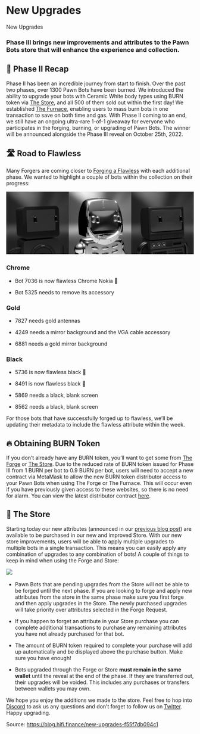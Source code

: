 
# New Upgrades

New Upgrades

### Phase III brings new improvements and attributes to the Pawn Bots store that will enhance the experience and collection.

## 📓 Phase II Recap

Phase II has been an incredible journey from start to finish. Over the past two phases, over 1300 Pawn Bots have been burned. We introduced the ability to upgrade your bots with Ceramic White body types using BURN token via [The Store](https://store.pawnbots.com/), and all 500 of them sold out within the first day! We established [The Furnace](https://furnace.pawnbots.com/), enabling users to mass burn bots in one transaction to save on both time and gas. With Phase II coming to an end, we still have an ongoing ultra-rare 1-of-1 giveaway for everyone who participates in the forging, burning, or upgrading of Pawn Bots. The winner will be announced alongside the Phase III reveal on October 25th, 2022.

## 🛣 Road to Flawless

Many Forgers are coming closer to [Forging a Flawless](https://medium.com/mainframe-bits-bobs/forging-a-flawless-e50ca6038935) with each additional phase. We wanted to highlight a couple of bots within the collection on their progress:

![](../images/2022-09-27_new-upgrades/1_2DbGhUdxjOJLdpLtmzIc9A.png)

### **Chrome**

* Bot 7036 is now flawless Chrome Nokia 🎉

* Bot 5325 needs to remove its accessory

### **Gold**

* 7827 needs gold antennas

* 4249 needs a mirror background and the VGA cable accessory

* 6881 needs a gold mirror background

### **Black**

* 5736 is now flawless black 🎉

* 8491 is now flawless black 🎉

* 5869 needs a black, blank screen

* 8562 needs a black, blank screen

For those bots that have successfully forged up to flawless, we’ll be updating their metadata to include the flawless attribute within the week.

## 🔥 Obtaining BURN Token

If you don’t already have any BURN token, you’ll want to get some from [The Forge](https://forge.pawnbots.com/) or [The Store](https://store.pawnbots.com/). Due to the reduced rate of BURN token issued for Phase III from 1 BURN per bot to 0.9 BURN per bot, users will need to accept a new contract via MetaMask to allow the new BURN token distributor access to your Pawn Bots when using The Forge or The Furnace. This will occur even if you have previously given access to these websites, so there is no need for alarm. You can view the latest distributor contract [here](https://etherscan.io/address/0x00000000008f3587815e5E3fa5028377ca9D1616#code).

## 🏪 The Store

Starting today our new attributes (announced in our [previous blog post](https://blog.hifi.finance/pawn-bots-phase-iii-1b9b82731f30)) are available to be purchased in our new and improved Store. With our new store improvements, users will be able to apply multiple upgrades to multiple bots in a single transaction. This means you can easily apply any combination of upgrades to any combination of bots! A couple of things to keep in mind when using the Forge and Store:

![](../images/2022-09-27_new-upgrades/1_JwV-g7ERb_6r2JO1-yUBjQ.png)

* Pawn Bots that are pending upgrades from the Store will not be able to be forged until the next phase. If you are looking to forge and apply new attributes from the store in the same phase make sure you first forge and then apply upgrades in the Store. The newly purchased upgrades will take priority over attributes selected in the Forge Request.

* If you happen to forget an attribute in your Store purchase you can complete additional transactions to purchase any remaining attributes you have not already purchased for that bot.

* The amount of BURN token required to complete your purchase will add up automatically and be displayed above the purchase button. Make sure you have enough!

* Bots upgraded through the Forge or Store **must remain in the same wallet** until the reveal at the end of the phase. If they are transferred out, their upgrades will be voided. This includes any purchases or transfers between wallets you may own.

We hope you enjoy the additions we made to the store. Feel free to hop into [Discord](http://discord.pawnbots.com/) to ask us any questions and don’t forget to follow us on [Twitter](https://twitter.com/PawnBots). Happy upgrading.


Source: https://blog.hifi.finance/new-upgrades-f55f7db094c1
